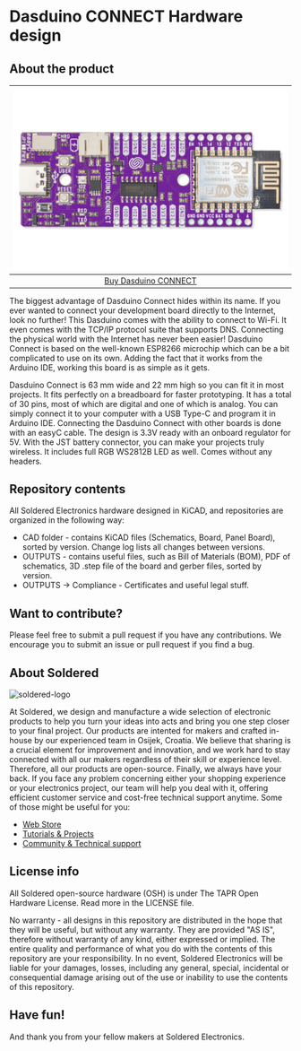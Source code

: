 # Dasduino CONNECT Hardware design

## About the product

| ![Dasduino CONNECT](https://github.com/SolderedElectronics/Dasduino-CONNECT-hardware-design/blob/main/OUTPUTS/V1.1.1/333034.jpg?raw=true) |
| :----------------------------------------------------------: |
|      [Buy Dasduino CONNECT](https://www.solde.red/333034)      |

The biggest advantage of Dasduino Connect hides within its name. If you ever wanted to connect your development board directly to the Internet, look no further! This Dasduino comes with the ability to connect to Wi-Fi. It even comes with the TCP/IP protocol suite that supports DNS. Connecting the physical world with the Internet has never been easier! Dasduino Connect is based on the well-known ESP8266 microchip which can be a bit complicated to use on its own. Adding the fact that it works from the Arduino IDE, working this board is as simple as it gets.




Dasduino Connect is 63 mm wide and 22 mm high so you can fit it in most projects. It fits perfectly on a breadboard for faster prototyping. It has a total of 30 pins, most of which are digital and one of which is analog. You can simply connect it to your computer with a USB Type-C and program it in Arduino IDE. Connecting the Dasduino Connect with other boards is done with an easyC cable. The design is 3.3V ready with an onboard regulator for 5V. With the JST battery connector, you can make your projects truly wireless. It includes full RGB WS2812B LED as well. Comes without any headers.

## Repository contents

All Soldered Electronics hardware designed in KiCAD, and repositories are organized in the following way:

- CAD folder - contains KiCAD files (Schematics, Board, Panel Board), sorted by version. Change log lists all changes between versions.
- OUTPUTS - contains useful files, such as Bill of Materials (BOM), PDF of schematics, 3D .step file of the board and gerber files, sorted by version. 
- OUTPUTS -> Compliance - Certificates and useful legal stuff. 

## Want to contribute?

Please feel free to submit a pull request if you have any contributions. We encourage you to submit an issue or pull request if you find a bug. 

## About Soldered

<img src="https://raw.githubusercontent.com/e-radionicacom/Soldered-Generic-Arduino-Library/dev/extras/Soldered-logo-color.png" alt="soldered-logo" width="500"/>

At Soldered, we design and manufacture a wide selection of electronic products to help you turn your ideas into acts and bring you one step closer to your final project. Our products are intented for makers and crafted in-house by our experienced team in Osijek, Croatia. We believe that sharing is a crucial element for improvement and innovation, and we work hard to stay connected with all our makers regardless of their skill or experience level. Therefore, all our products are open-source. Finally, we always have your back. If you face any problem concerning either your shopping experience or your electronics project, our team will help you deal with it, offering efficient customer service and cost-free technical support anytime. Some of those might be useful for you:

- [Web Store](https://www.soldered.com/shop)
- [Tutorials & Projects](https://soldered.com/learn)
- [Community & Technical support](https://soldered.com/community)

## License info

All Soldered open-source hardware (OSH) is under The TAPR Open Hardware License. Read more in the LICENSE file. 

No warranty - all designs in this repository are distributed in the hope that they will be useful, but without any warranty. They are provided "AS IS", therefore without warranty of any kind, either expressed or implied. The entire quality and performance of what you do with the contents of this repository are your responsibility. In no event, Soldered Electronics will be liable for your damages, losses, including any general, special, incidental or consequential damage arising out of the use or inability to use the contents of this repository. 

## Have fun! 
And thank you from your fellow makers at Soldered Electronics.